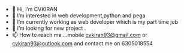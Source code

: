 - 👋 Hi, I’m CVKIRAN
- 👀 I’m interested in web development,python and pega
- 🌱 I’m currently working as web developer which is my part time job 
- 💞️ I’m looking for new project  .
- 📫 How to reach me ...mobile cvkiran93@gmail.com or cvkiran93@outlook.com and contact me on 6305018554

<!---
CVKIRAN93/CVKIRAN93 is a ✨ special ✨ repository because its `README.md` (this file) appears on your GitHub profile.
You can click the Preview link to take a look at your changes.
--->
